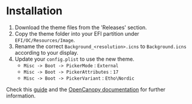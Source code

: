 # Installation
1. Download the theme files from the 'Releases' section.
2. Copy the theme folder into your EFI partition under `EFI/OC/Resources/Image`.
3. Rename the correct `Background_<resolution>.icns` to `Background.icns` according to your display.
4. Update your `config.plist` to use the new theme. 
    - `Misc -> Boot -> PickerMode` : `External`
    - `Misc -> Boot -> PickerAttributes` : `17`
    - `Misc -> Boot -> PickerVariant` : `Etho\Nordic`

Check this [guide](https://dortania.github.io/OpenCore-Post-Install/cosmetic/gui.html) and the [OpenCanopy documentation](https://dortania.github.io/docs/latest/Configuration.html#opencanopy) for further information.